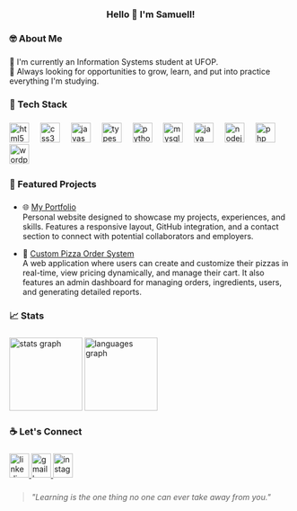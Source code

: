 <h3 align="center">Hello 👋 I'm Samuell!</h3>

###

<h3 align="left">🤓 About Me</h3>

###

<p align="left">🚀 I'm currently an Information Systems student at UFOP.<br> 👯 Always looking for opportunities to grow, learn, and put into practice everything I'm studying.</p>

###

<h3 align="left">🤳 Tech Stack</h3>

###

<div align="left">
  <img src="https://cdn.jsdelivr.net/gh/devicons/devicon/icons/html5/html5-original.svg" height="35" alt="html5 logo"/>
  <img width="12" />
  <img src="https://cdn.jsdelivr.net/gh/devicons/devicon@latest/icons/css3/css3-original.svg" height="35" alt="css3 logo"/>
  <img width="12" />
  <img src="https://cdn.jsdelivr.net/gh/devicons/devicon/icons/javascript/javascript-original.svg" height="35" alt="javascript logo"/>
  <img width="12" />
  <img src="https://cdn.jsdelivr.net/gh/devicons/devicon@latest/icons/typescript/typescript-original.svg" height="35" alt="typescript logo"/>
  <img width="12" />
  <img src="https://cdn.jsdelivr.net/gh/devicons/devicon/icons/python/python-original.svg" height="35" alt="python logo"/>
  <img width="12" />
  <img src="https://cdn.jsdelivr.net/gh/devicons/devicon/icons/mysql/mysql-original.svg" height="35" alt="mysql logo"/>
  <img width="12" />
  <img src="https://cdn.jsdelivr.net/gh/devicons/devicon/icons/java/java-original.svg" height="35" alt="java logo"/>  
  <img width="12" />
  <img src="https://cdn.jsdelivr.net/gh/devicons/devicon@latest/icons/nodejs/nodejs-original.svg" height="35" alt="nodejs logo"/>
  <img width="12" />
  <img src="https://cdn.jsdelivr.net/gh/devicons/devicon@latest/icons/php/php-original.svg" height="35" alt="php logo"/>
  <img width="12" />    
  <img src="https://cdn.jsdelivr.net/gh/devicons/devicon@latest/icons/wordpress/wordpress-original.svg" height="35" alt="wordpress logo"/>
  <img width="12" />          
</div>

###

<h3 align="left">🚀 Featured Projects</h3>

###

- 🌐 [My Portfolio](https://samuellaguiar.vercel.app/)  
  Personal website designed to showcase my projects, experiences, and skills. Features a responsive layout, GitHub integration, and a contact section to connect with potential collaborators and employers.

- 🍕 [Custom Pizza Order System](https://github.com/SamuellAguiar/Trabalho_ES_I)  
  A web application where users can create and customize their pizzas in real-time, view pricing dynamically, and manage their cart. It also features an admin dashboard for managing orders, ingredients, users, and generating detailed reports.

###

<h3 align="left">📈 Stats</h3>

###

<div align="left">
  <img src="https://github-readme-stats.vercel.app/api?username=SamuellAguiar&hide_title=false&hide_rank=false&show_icons=true&include_all_commits=true&count_private=true&disable_animations=false&theme=dracula&locale=en&hide_border=false&order=1" height="130" alt="stats graph"  />
  <img src="https://github-readme-stats.vercel.app/api/top-langs?username=SamuellAguiar&locale=en&hide_title=false&layout=compact&card_width=320&langs_count=5&theme=dracula&hide_border=false&order=2" height="130" alt="languages graph"  />
</div>

###

<h3 align="left">☕ Let's Connect</h3>

###

<div align="left">
  <a href="https://www.linkedin.com/in/samuell-aguiar/" target="_blank">
    <img src="https://raw.githubusercontent.com/maurodesouza/profile-readme-generator/master/src/assets/icons/social/linkedin/default.svg" width="35" height="43" alt="linkedin logo"  />
  </a>
  <a href="mailto:samuellcarlosaguiar@gmail.com" target="_blank">
    <img src="https://raw.githubusercontent.com/maurodesouza/profile-readme-generator/master/src/assets/icons/social/gmail/default.svg" width="35" height="43" alt="gmail logo"  />
  </a>
  <a href="https://www.instagram.com/samuell.ag/" target="_blank">
    <img src="https://raw.githubusercontent.com/maurodesouza/profile-readme-generator/master/src/assets/icons/social/instagram/default.svg" width="35" height="43" alt="instagram logo"  />
  </a>
</div>

###

> _"Learning is the one thing no one can ever take away from you."_

###
